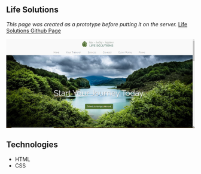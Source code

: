 Life Solutions
---

*This page was created as a prototype before putting it on the server.*  [Life Solutions Github Page](https://von-amari.github.io/lifesolutions/)

![page](ls.PNG)


 
Technologies 
---
 
 - HTML
 - CSS
